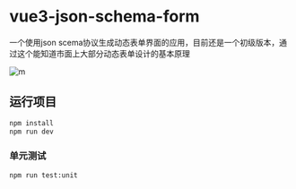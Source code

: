 # vue3-json-schema-form

一个使用json scema协议生成动态表单界面的应用，目前还是一个初级版本，通过这个能知道市面上大部分动态表单设计的基本原理

![m](https://github.com/user-attachments/assets/37cf644e-0622-492d-944f-b64689a4b617)


## 运行项目

```sh
npm install
npm run dev
```

### 单元测试

```sh
npm run test:unit
```

